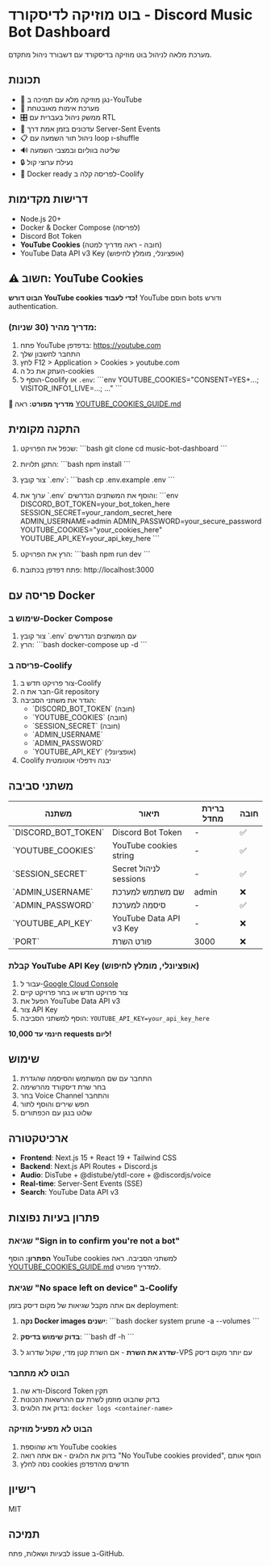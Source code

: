 # בוט מוזיקה לדיסקורד - Discord Music Bot Dashboard

מערכת מלאה לניהול בוט מוזיקה בדיסקורד עם דשבורד ניהול מתקדם.

## תכונות

- 🎵 נגן מוזיקה מלא עם תמיכה ב-YouTube
- 🔐 מערכת אימות מאובטחת
- 🎛️ ממשק ניהול בעברית עם RTL
- 🔄 עדכונים בזמן אמת דרך Server-Sent Events
- 📋 ניהול תור השמעה עם loop ו-shuffle
- 🔊 שליטה בווליום ובמצבי השמעה
- 🔒 נעילת ערוצי קול
- 🐳 Docker ready לפריסה קלה ב-Coolify

## דרישות מקדימות

- Node.js 20+
- Docker & Docker Compose (לפריסה)
- Discord Bot Token
- **YouTube Cookies** (חובה - ראה מדריך למטה)
- YouTube Data API v3 Key (אופציונלי, מומלץ לחיפוש)

## ⚠️ חשוב: YouTube Cookies

**הבוט דורש YouTube cookies כדי לעבוד!** YouTube חוסם bots ודורש authentication.

### מדריך מהיר (30 שניות):

1. פתח YouTube בדפדפן: https://youtube.com
2. התחבר לחשבון שלך
3. לחץ F12 > Application > Cookies > youtube.com
4. העתק את כל ה-cookies
5. הוסף ל-Coolify או `.env`:
   \`\`\`env
   YOUTUBE_COOKIES="CONSENT=YES+...; VISITOR_INFO1_LIVE=...; ..."
   \`\`\`

**📖 מדריך מפורט:** ראה [YOUTUBE_COOKIES_GUIDE.md](./YOUTUBE_COOKIES_GUIDE.md)

## התקנה מקומית

1. שכפל את הפרויקט:
\`\`\`bash
git clone <repository-url>
cd music-bot-dashboard
\`\`\`

2. התקן תלויות:
\`\`\`bash
npm install
\`\`\`

3. צור קובץ \`.env\`:
\`\`\`bash
cp .env.example .env
\`\`\`

4. ערוך את \`.env\` והוסף את המשתנים הנדרשים:
\`\`\`env
DISCORD_BOT_TOKEN=your_bot_token_here
SESSION_SECRET=your_random_secret_here
ADMIN_USERNAME=admin
ADMIN_PASSWORD=your_secure_password
YOUTUBE_COOKIES="your_cookies_here"
YOUTUBE_API_KEY=your_api_key_here
\`\`\`

5. הרץ את הפרויקט:
\`\`\`bash
npm run dev
\`\`\`

6. פתח דפדפן בכתובת: http://localhost:3000

## פריסה עם Docker

### שימוש ב-Docker Compose

1. צור קובץ \`.env\` עם המשתנים הנדרשים
2. הרץ:
\`\`\`bash
docker-compose up -d
\`\`\`

### פריסה ב-Coolify

1. צור פרויקט חדש ב-Coolify
2. חבר את ה-Git repository
3. הגדר את משתני הסביבה:
   - \`DISCORD_BOT_TOKEN\` (חובה)
   - \`YOUTUBE_COOKIES\` (חובה)
   - \`SESSION_SECRET\` (חובה)
   - \`ADMIN_USERNAME\`
   - \`ADMIN_PASSWORD\`
   - \`YOUTUBE_API_KEY\` (אופציונלי)
4. Coolify יבנה וידפלוי אוטומטית

## משתני סביבה

| משתנה | תיאור | ברירת מחדל | חובה |
|-------|-------|------------|------|
| \`DISCORD_BOT_TOKEN\` | Discord Bot Token | - | ✅ |
| \`YOUTUBE_COOKIES\` | YouTube cookies string | - | ✅ |
| \`SESSION_SECRET\` | Secret לניהול sessions | - | ✅ |
| \`ADMIN_USERNAME\` | שם משתמש למערכת | admin | ❌ |
| \`ADMIN_PASSWORD\` | סיסמה למערכת | - | ✅ |
| \`YOUTUBE_API_KEY\` | YouTube Data API v3 Key | - | ❌ |
| \`PORT\` | פורט השרת | 3000 | ❌ |

### קבלת YouTube API Key (אופציונלי, מומלץ לחיפוש)

1. עבור ל-[Google Cloud Console](https://console.cloud.google.com/)
2. צור פרויקט חדש או בחר פרויקט קיים
3. הפעל את YouTube Data API v3
4. צור API Key
5. הוסף למשתני הסביבה: `YOUTUBE_API_KEY=your_api_key_here`

**חינמי עד 10,000 requests ליום!**

## שימוש

1. התחבר עם שם המשתמש והסיסמה שהגדרת
2. בחר שרת דיסקורד מהרשימה
3. בחר Voice Channel והתחבר
4. חפש שירים והוסף לתור
5. שלוט בנגן עם הכפתורים

## ארכיטקטורה

- **Frontend**: Next.js 15 + React 19 + Tailwind CSS
- **Backend**: Next.js API Routes + Discord.js
- **Audio**: DisTube + @distube/ytdl-core + @discordjs/voice
- **Real-time**: Server-Sent Events (SSE)
- **Search**: YouTube Data API v3

## פתרון בעיות נפוצות

### שגיאת "Sign in to confirm you're not a bot"

**הפתרון:** הוסף YouTube cookies למשתני הסביבה.
ראה [YOUTUBE_COOKIES_GUIDE.md](./YOUTUBE_COOKIES_GUIDE.md) למדריך מפורט.

### שגיאת "No space left on device" ב-Coolify

אם אתה מקבל שגיאות של מקום דיסק בזמן deployment:

1. **נקה Docker images ישנים**:
   \`\`\`bash
   docker system prune -a --volumes
   \`\`\`

2. **בדוק שימוש בדיסק**:
   \`\`\`bash
   df -h
   \`\`\`

3. **שדרג את השרת** - אם השרת קטן מדי, שקול שדרוג ל-VPS עם יותר מקום דיסק

### הבוט לא מתחבר

1. ודא שה-Discord Token תקין
2. בדוק שהבוט מוזמן לשרת עם ההרשאות הנכונות
3. בדוק את הלוגים: `docker logs <container-name>`

### הבוט לא מפעיל מוזיקה

1. ודא שהוספת YouTube cookies
2. בדוק את הלוגים - אם אתה רואה "No YouTube cookies provided", הוסף אותם
3. נסה לחלץ cookies חדשים מהדפדפן

## רישיון

MIT

## תמיכה

לבעיות ושאלות, פתח issue ב-GitHub.
